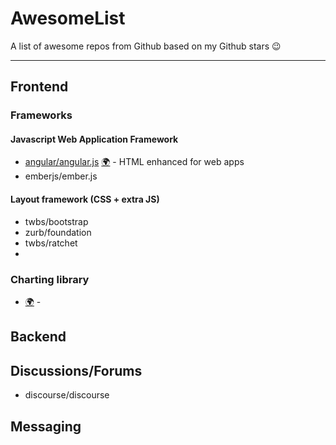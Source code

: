 AwesomeList
===========

A list of awesome repos from Github based on my Github stars :wink:

-----





## Frontend

### Frameworks

#### Javascript Web Application Framework

* [angular/angular.js](https://github.com/angular/angular.js) [:earth_africa:](https://angularjs.org/) - HTML enhanced for web apps
* emberjs/ember.js

#### Layout framework (CSS + extra JS)

* twbs/bootstrap
* zurb/foundation
* twbs/ratchet
*

### Charting library

* []() [:earth_africa:]() - 

## Backend


## Discussions/Forums
* discourse/discourse

## Messaging